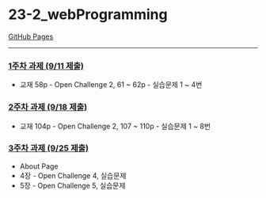 # 23-2_webProgramming
[GitHub Pages](https://seoftbh.github.io/23-2_webProgramming/)

---

### [1주차 과제 (9/11 제출)](https://github.com/seoftbh/23-2_webProgramming/tree/main/week_01)
* 교재 58p - Open Challenge 2, 61 ~ 62p - 실습문제 1 ~ 4번
### [2주차 과제 (9/18 제출)](https://github.com/seoftbh/23-2_webProgramming/tree/main/week_02)
* 교재 104p - Open Challenge 2, 107 ~ 110p - 실습문제 1 ~ 8번
### [3주차 과제 (9/25 제출)](https://github.com/seoftbh/23-2_webProgramming/tree/main/week_03)
* About Page
* 4장 - Open Challenge 4, 실습문제
* 5장 - Open Challenge 5, 실습문제
